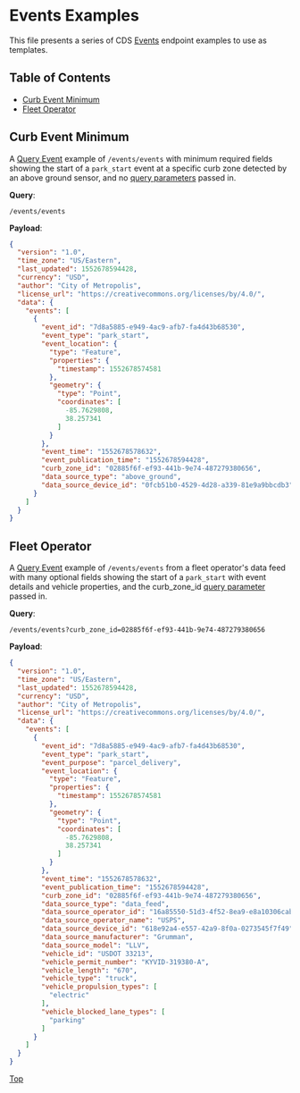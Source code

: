 # Events Examples

This file presents a series of CDS [Events](/events) endpoint examples to use as templates.

## Table of Contents

- [Curb Event Minimum](#curb-event-minimum)
- [Fleet Operator](#fleet-operator)

## Curb Event Minimum

A [Query Event](/events#query-event) example of `/events/events` with minimum required fields showing the start of a `park_start` event at a specific curb zone detected by an above ground sensor, and no [query parameters](/events#query-parameters) passed in.

**Query**: 

`/events/events`

**Payload**:

```json
{
  "version": "1.0",
  "time_zone": "US/Eastern",
  "last_updated": 1552678594428,
  "currency": "USD",
  "author": "City of Metropolis",
  "license_url": "https://creativecommons.org/licenses/by/4.0/",
  "data": {
    "events": [
      {
        "event_id": "7d8a5885-e949-4ac9-afb7-fa4d43b68530",
        "event_type": "park_start",
        "event_location": {
          "type": "Feature",
          "properties": {
            "timestamp": 1552678574581
          },
          "geometry": {
            "type": "Point",
            "coordinates": [
              -85.7629808,
              38.257341
            ]
          }
        },
        "event_time": "1552678578632",
        "event_publication_time": "1552678594428",
        "curb_zone_id": "02885f6f-ef93-441b-9e74-487279380656",
        "data_source_type": "above_ground",
        "data_source_device_id": "0fcb51b0-4529-4d28-a339-81e9a9bbcdb3"
      }
    ]
  }
}
```

## Fleet Operator

A [Query Event](/events#query-event) example of `/events/events` from a fleet operator's data feed with many optional fields showing the start of a `park_start` with event details and vehicle properties, and the curb_zone_id [query parameter](/events#query-parameters) passed in.

**Query**: 

`/events/events?curb_zone_id=02885f6f-ef93-441b-9e74-487279380656`

**Payload**:

```json
{
  "version": "1.0",
  "time_zone": "US/Eastern",
  "last_updated": 1552678594428,
  "currency": "USD",
  "author": "City of Metropolis",
  "license_url": "https://creativecommons.org/licenses/by/4.0/",
  "data": {
    "events": [
      {
        "event_id": "7d8a5885-e949-4ac9-afb7-fa4d43b68530",
        "event_type": "park_start",
        "event_purpose": "parcel_delivery",
        "event_location": {
          "type": "Feature",
          "properties": {
            "timestamp": 1552678574581
          },
          "geometry": {
            "type": "Point",
            "coordinates": [
              -85.7629808,
              38.257341
            ]
          }
        },
        "event_time": "1552678578632",
        "event_publication_time": "1552678594428",
        "curb_zone_id": "02885f6f-ef93-441b-9e74-487279380656",
        "data_source_type": "data_feed",
        "data_source_operator_id": "16a85550-51d3-4f52-8ea9-e8a10306cab2",
        "data_source_operator_name": "USPS",
        "data_source_device_id": "618e92a4-e557-42a9-8f0a-0273545f7f49",
        "data_source_manufacturer": "Grumman",
        "data_source_model": "LLV",
        "vehicle_id": "USDOT 33213",
        "vehicle_permit_number": "KYVID-319380-A",
        "vehicle_length": "670",
        "vehicle_type": "truck",
        "vehicle_propulsion_types": [
          "electric"
        ],
        "vehicle_blocked_lane_types": [
          "parking"
        ]
      }
    ]
  }
}
```


[Top](#table-of-contents)
